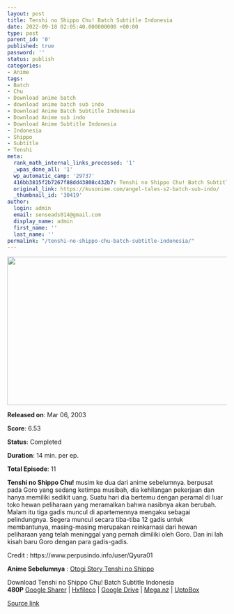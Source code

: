 ```yaml
---
layout: post
title: Tenshi no Shippo Chu! Batch Subtitle Indonesia
date: 2022-09-18 02:05:40.000000000 +00:00
type: post
parent_id: '0'
published: true
password: ''
status: publish
categories:
- Anime
tags:
- Batch
- Chu
- Download anime batch
- download anime batch sub indo
- Download Anime Batch Subtitle Indonesia
- Download Anime sub indo
- Download Anime Subtitle Indonesia
- Indonesia
- Shippo
- Subtitle
- Tenshi
meta:
  rank_math_internal_links_processed: '1'
  _wpas_done_all: '1'
  wp_automatic_camp: '29737'
  416bb3815f2b7267f88dd43808c432b7: Tenshi no Shippo Chu! Batch Subtitle Indonesia
  original_link: https://kusonime.com/angel-tales-s2-batch-sub-indo/
  _thumbnail_id: '30419'
author:
  login: admin
  email: senseads014@gmail.com
  display_name: admin
  first_name: ''
  last_name: ''
permalink: "/tenshi-no-shippo-chu-batch-subtitle-indonesia/"
---
```

<p><img width="581" height="340" src="{{ site.baseurl }}/assets/2022/09/Tenshi-no-Shippo-Chu-581x340.jpg" class="attachment-thumb-large size-thumb-large wp-post-image" alt="" loading="lazy" title="Tenshi no Shippo Chu! Batch Subtitle Indonesia" srcset="https://kusonime.com/wp-content/uploads/2021/07/Tenshi-no-Shippo-Chu-581x340.jpg 581w, https://kusonime.com/wp-content/uploads/2021/07/Tenshi-no-Shippo-Chu-300x176.jpg 300w, https://kusonime.com/wp-content/uploads/2021/07/Tenshi-no-Shippo-Chu-768x449.jpg 768w, https://kusonime.com/wp-content/uploads/2021/07/Tenshi-no-Shippo-Chu-520x304.jpg 520w, https://kusonime.com/wp-content/uploads/2021/07/Tenshi-no-Shippo-Chu.jpg 1000w" sizes="(max-width: 581px) 100vw, 581px" />
<p><b>Released on</b>: Mar 06, 2003</p>
<p>
<p><b>Score</b>: 6.53</p>
<p>
<p><b>Status</b>: Completed</p>
<p>
<p><b>Duration</b>: 14 min. per ep.</p>
<p>
<p><b>Total Episode</b>: 11</p>
<p>
<p><strong>Tenshi no Shippo Chu! </strong>musim ke dua dari anime sebelumnya. berpusat pada Goro yang sedang ketimpa musibah, dia kehilangan pekerjaan dan hanya memiliki sedikit uang. Suatu hari dia bertemu dengan peramal di luar toko hewan peliharaan yang meramalkan bahwa nasibnya akan berubah. Malam itu tiga gadis muncul di apartemennya mengaku sebagai pelindungnya. Segera muncul secara tiba-tiba 12 gadis untuk membantunya, masing-masing merupakan reinkarnasi dari hewan peliharaan yang telah meninggal yang pernah dimiliki oleh Goro. Dan ini lah kisah baru Goro dengan para gadis-gadis.</p>
<p>
<p>Credit : https://www.perpusindo.info/user/Qyura01</p>
<p>
<p><strong>Anime Sebelumnya</strong> : <a href="https://kusonime.com/angel-tales-batch-sub-indo/" rel="noopener" target="_blank">Otogi Story Tenshi no Shippo</a></p>
<p>
<div class="smokeddl">
<div class="smokettl">Download Tenshi no Shippo Chu! Batch Subtitle Indonesia</div>
<div class="smokeurl"><strong>480P</strong> <a href="https://acefile.co/f/50645050/kusonime-angel-tales-2-rar" target="_blank" rel="noopener noreferrer">Google Sharer</a> | <a href="https://hxfile.co/n55fwvow151z" target="_blank" rel="noopener">Hxfileco</a> | <a href="https://drive.google.com/uc?export=download&amp;id=1zXAx_CX42bnOKP4LiKcUkgFSEc2dSpWP" target="_blank" rel="noopener">Google Drive</a> | <a href="https://mega.nz/file/roEFTIQJ#X8qISzEmCo9A6tEt2Vft5fSeZ1y82Qn02BUZUVeyJcs" target="_blank" rel="noopener noreferrer">Mega.nz</a> | <a href="https://uptobox.com/y3w9nfrb1p7x" target="_blank" rel="noopener">UptoBox</a></div>
</div>
<p><a href="https://kusonime.com/angel-tales-s2-batch-sub-indo/">Source link </a></p>
